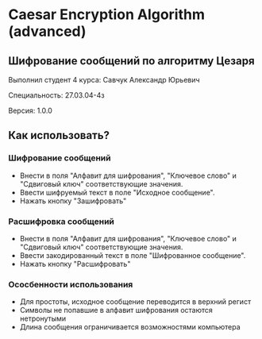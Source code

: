 # Caesar Encryption Algorithm (advanced)

## Шифрование сообщений по алгоритму Цезаря

Выполнил студент 4 курса: Савчук Александр Юрьевич

Специальность: 27.03.04-4з

Версия: 1.0.0

## Как использовать?

### Шифрование сообщений

- Внести в поля "Алфавит для шифрования", "Ключевое слово" и "Сдвиговый ключ" соответствующие значения.
- Ввести шифруемый текст в поле "Исходное сообщение".
- Нажать кнопку "Зашифровать"

### Расшифровка сообщений

- Внести в поля "Алфавит для шифрования", "Ключевое слово" и "Сдвиговый ключ" соответствующие значения.
- Ввести закодированный текст в поле "Шифрованное сообщение".
- Нажать кнопку "Расшифровать"

### Ососбенности использования

- Для простоты, исходное сообщение переводится в верхний регист
- Символы не попавшие в алфавит шифрования остаются нетронутыми
- Длина сообщения ограничивается возможностями компьютера

